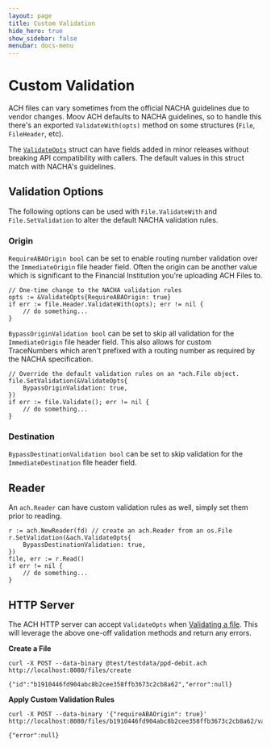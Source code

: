 ```yaml
---
layout: page
title: Custom Validation
hide_hero: true
show_sidebar: false
menubar: docs-menu
---
```


# Custom Validation

ACH files can vary sometimes from the official NACHA guidelines due to vendor changes. Moov ACH defaults to NACHA guidelines, so to handle this there's an exported `ValidateWith(opts)` method on some structures (`File`, `FileHeader`, etc).

The [`ValidateOpts`](https://godoc.org/github.com/moov-io/ach#ValidateOpts) struct can have fields added in minor releases without breaking API compatibility with callers. The default values in this struct match with NACHA's guidelines.

## Validation Options

The following options can be used with `File.ValidateWith` and `File.SetValidation` to alter the default NACHA validation rules.

### Origin

`RequireABAOrigin bool` can be set to enable routing number validation over the `ImmediateOrigin` file header field. Often the origin can be another value which is significant to the Financial Institution you're uploading ACH Files to.

```
// One-time change to the NACHA validation rules
opts := &ValidateOpts{RequireABAOrigin: true}
if err := file.Header.ValidateWith(opts); err != nil {
    // do something...
}
```

`BypassOriginValidation bool` can be set to skip all validation for the `ImmediateOrigin` file header field. This also allows for custom TraceNumbers which aren't prefixed with a routing number as required by the NACHA specification.

```
// Override the default validation rules on an *ach.File object.
file.SetValidation(&ValidateOpts{
    BypassOriginValidation: true,
})
if err := file.Validate(); err != nil {
    // do something...
}
```

### Destination

`BypassDestinationValidation bool` can be set to skip validation for the `ImmediateDestination` file header field.

## Reader

An `ach.Reader` can have custom validation rules as well, simply set them prior to reading.

```
r := ach.NewReader(fd) // create an ach.Reader from an os.File
r.SetValidation(&ach.ValidateOpts{
    BypassDestinationValidation: true,
})
file, err := r.Read()
if err != nil {
    // do something...
}
```

## HTTP Server

The ACH HTTP server can accept `ValidateOpts` when [Validating a file](https://moov-io.github.io/ach/api/#get-/files/{fileID}/validate). This will leverage the above one-off validation methods and return any errors.

**Create a File**
```
curl -X POST --data-binary @test/testdata/ppd-debit.ach http://localhost:8080/files/create
```
```
{"id":"b1910446fd904abc8b2cee358ffb3673c2cb8a62","error":null}
```

**Apply Custom Validation Rules**

```
curl -X POST --data-binary '{"requireABAOrigin": true}' http://localhost:8080/files/b1910446fd904abc8b2cee358ffb3673c2cb8a62/validate
```
```
{"error":null}
```
